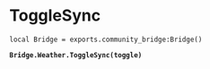 # ToggleSync



<pre class="language-lua"><code class="lang-lua">local Bridge = exports.community_bridge:Bridge()

<strong>Bridge.Weather.ToggleSync(toggle)
</strong>

</code></pre>
